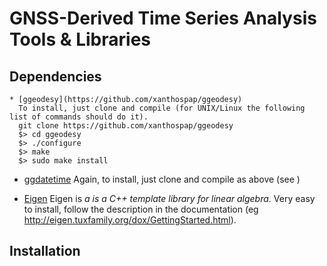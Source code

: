 # GNSS-Derived Time Series Analysis Tools & Libraries

## Dependencies

    * [ggeodesy](https://github.com/xanthospap/ggeodesy)
      To install, just clone and compile (for UNIX/Linux the following list of commands should do it).
      git clone https://github.com/xanthospap/ggeodesy
      $> cd ggeodesy
      $> ./configure
      $> make
      $> sudo make install

   * [ggdatetime](https://github.com/xanthospap/ggdatetime)
     Again, to install, just clone and compile as above (see )
   
   * [Eigen](http://eigen.tuxfamily.org/index.php?title=Main_Page)
     Eigen is *a is a C++ template library for linear algebra*. Very easy to install, follow the description in the documentation (eg http://eigen.tuxfamily.org/dox/GettingStarted.html).
     
## Installation
